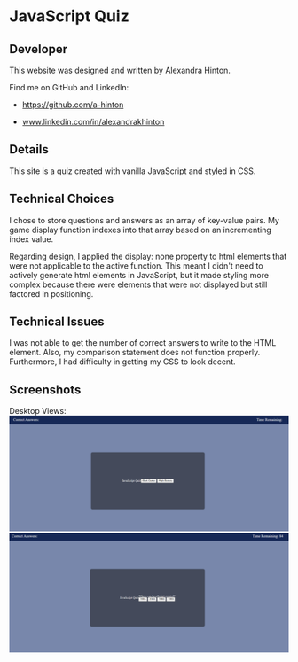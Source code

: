 # JavaScript Quiz

## Developer
This website was designed and written by Alexandra Hinton.

Find me on GitHub and LinkedIn:

* https://github.com/a-hinton

* www.linkedin.com/in/alexandrakhinton

## Details
This site is a quiz created with vanilla JavaScript and styled in CSS.

## Technical Choices
I chose to store questions and answers as an array of key-value pairs. My game display function indexes into that array based on an incrementing index value.

Regarding design, I applied the display: none property to html elements that were not applicable to the active function. This meant I didn't need to actively generate html elements in JavaScript, but it made styling more complex because there were elements that were not displayed but still factored in positioning.

## Technical Issues
I was not able to get the number of correct answers to write to the HTML element. Also, my comparison statement does not function properly. Furthermore, I had difficulty in getting my CSS to look decent.

## Screenshots
Desktop Views:
![landing-page](./assets/images/quiz-landing-pg.png)
![mid-game](./assets/images/mid-quiz.png)
